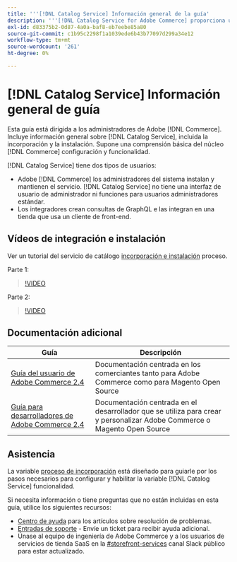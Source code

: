```yaml
---
title: '''[!DNL Catalog Service] Información general de la guía'
description: '''[!DNL Catalog Service for Adobe Commerce] proporciona una forma de recuperar el contenido de las páginas de visualización de productos y de las páginas de lista de productos más rápido que las consultas nativas de Adobe Commerce GraphQL.'
exl-id: d83375b2-0d87-4a0a-baf8-eb7eebe85a80
source-git-commit: c1b95c2298f1a1039ede6b43b77097d299a34e12
workflow-type: tm+mt
source-wordcount: '261'
ht-degree: 0%

---
```


# [!DNL Catalog Service] Información general de guía

Esta guía está dirigida a los administradores de Adobe [!DNL Commerce]. Incluye información general sobre [!DNL Catalog Service], incluida la incorporación y la instalación. Supone una comprensión básica del núcleo [!DNL Commerce] configuración y funcionalidad.

[!DNL Catalog Service] tiene dos tipos de usuarios:

* Adobe [!DNL Commerce] los administradores del sistema instalan y mantienen el servicio. [!DNL Catalog Service] no tiene una interfaz de usuario de administrador ni funciones para usuarios administradores estándar.
* Los integradores crean consultas de GraphQL e las integran en una tienda que usa un cliente de front-end.

## Vídeos de integración e instalación

Ver un tutorial del servicio de catálogo [incorporación e instalación](https://experienceleague.adobe.com/docs/commerce-merchant-services/catalog-service/installation.html) proceso.

Parte 1:

>[!VIDEO](https://video.tv.adobe.com/v/3415599)

Parte 2:

>[!VIDEO](https://video.tv.adobe.com/v/3415600)

## Documentación adicional

| Guía | Descripción |
|------ | ----------- |
| [Guía del usuario de Adobe Commerce 2.4](https://experienceleague.adobe.com/docs/commerce.html) | Documentación centrada en los comerciantes tanto para Adobe Commerce como para Magento Open Source |
| [Guía para desarrolladores de Adobe Commerce 2.4](https://developer.adobe.com/commerce/docs) | Documentación centrada en el desarrollador que se utiliza para crear y personalizar Adobe Commerce o Magento Open Source |

## Asistencia

La variable [proceso de incorporación](https://experienceleague.adobe.com/docs/commerce-merchant-services/catalog-service/installation.html) está diseñado para guiarle por los pasos necesarios para configurar y habilitar la variable [!DNL Catalog Service] funcionalidad.

Si necesita información o tiene preguntas que no están incluidas en esta guía, utilice los siguientes recursos:

* [Centro de ayuda](https://experienceleague.adobe.com/docs/commerce-knowledge-base/kb/overview.html) para los artículos sobre resolución de problemas.
* [Entradas de soporte](https://experienceleague.adobe.com/docs/commerce-knowledge-base/kb/help-center-guide/magento-help-center-user-guide.html#submit-ticket) - Envíe un ticket para recibir ayuda adicional.
* Únase al equipo de ingeniería de Adobe Commerce y a los usuarios de servicios de tienda SaaS en la [#storefront-services](https://magentocommeng.slack.com/archives/C03HVPG8RS4) canal Slack público para estar actualizado.
